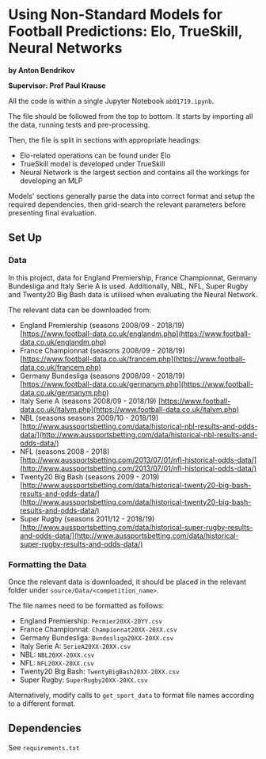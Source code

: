 # Using Non-Standard Models for Football Predictions: Elo, TrueSkill, Neural Networks
**by Anton Bendrikov**

**Supervisor: Prof Paul Krause**

All the code is within a single Jupyter Notebook `ab01719.ipynb`.

The file should be followed from the top to bottom. It starts by importing all the data, running tests and pre-processing.

Then, the file is split in sections with appropriate headings:

- Elo-related operations can be found under Elo
- TrueSkill model is developed under TrueSkill
- Neural Network is the largest section and contains all the workings for developing an MLP


Models' sections generally parse the data into correct format and setup the required dependencies, then grid-search the relevant parameters before presenting final evaluation.


## Set Up

### Data

In this project, data for England Premiership, France Championnat, Germany Bundesliga and Italy Serie A is used. Additionally, NBL, NFL, Super Rugby and Twenty20 Big Bash data is utilised when evaluating the Neural Network.

The relevant data can be downloaded from:

- England Premiership (seasons 2008/09 - 2018/19) [https://www.football-data.co.uk/englandm.php](https://www.football-data.co.uk/englandm.php)
- France Championnat (seasons 2008/09 - 2018/19) [https://www.football-data.co.uk/francem.php](https://www.football-data.co.uk/francem.php)
- Germany Bundesliga (seasons 2008/09 - 2018/19) [https://www.football-data.co.uk/germanym.php](https://www.football-data.co.uk/germanym.php)
- Italy Serie A (seasons 2008/09 - 2018/19) [https://www.football-data.co.uk/italym.php](https://www.football-data.co.uk/italym.php)
- NBL (seasons seasons 2009/10 - 2018/19) [http://www.aussportsbetting.com/data/historical-nbl-results-and-odds-data/](http://www.aussportsbetting.com/data/historical-nbl-results-and-odds-data/)
- NFL (seasons 2008 - 2018) [http://www.aussportsbetting.com/2013/07/01/nfl-historical-odds-data/](http://www.aussportsbetting.com/2013/07/01/nfl-historical-odds-data/)
- Twenty20 Big Bash (seasons 2009 - 2019) [http://www.aussportsbetting.com/data/historical-twenty20-big-bash-results-and-odds-data/](http://www.aussportsbetting.com/data/historical-twenty20-big-bash-results-and-odds-data/)
- Super Rugby (seasons 2011/12 - 2018/19) [http://www.aussportsbetting.com/data/historical-super-rugby-results-and-odds-data/](http://www.aussportsbetting.com/data/historical-super-rugby-results-and-odds-data/)

### Formatting the Data

Once the relevant data is downloaded, it should be placed in the relevant folder under `source/Data/<competition_name>`.


The file names need to be formatted as follows:

- England Premiership: `Permier20XX-20YY.csv`
- France Championnat: `Championnat20XX-20XX.csv`
- Germany Bundesliga: `Bundesliga20XX-20XX.csv`
- Italy Serie A: `SerieA20XX-20XX.csv`
- NBL: `NBL20XX-20XX.csv`
- NFL: `NFL20XX-20XX.csv`
- Twenty20 Big Bash: `TwentyBigBash20XX-20XX.csv`
- Super Rugby: `SuperRugby20XX-20XX.csv`


Alternatively, modify calls to `get_sport_data` to format file names according to a different format.

## Dependencies

See `requirements.txt`
